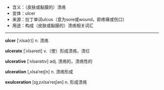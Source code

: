 - <span class="definition">含义：（皮肤或黏膜的）溃疡</span>
- <span class="definition">变体：ulcer</span>
- <span class="definition">来源：拉丁单词ulcus（意为sore或wound，即疼痛或伤口）</span>
- <span class="definition">用途：构成（皮肤或黏膜的）溃疡相关词汇</span>


---


<span class="vocabulary">**ulcer**</span> [ˈʌlsə(r)] n. 溃疡

<span class="vocabulary">**ulcerate**</span> [ˈʌlsəreɪt] v.（使）形成溃疡，溃烂

<span class="vocabulary">**ulcerative**</span> [ˈʌlsərətɪv] adj. 溃疡的，溃疡性的

<span class="vocabulary">**ulceration**</span> [ˌʌlsəˈreɪʃn] n. 溃疡形成

<span class="vocabulary">**exulceration**</span> [ɪɡˌzʌlsəˈreɪʃən] n. 形成溃疡

